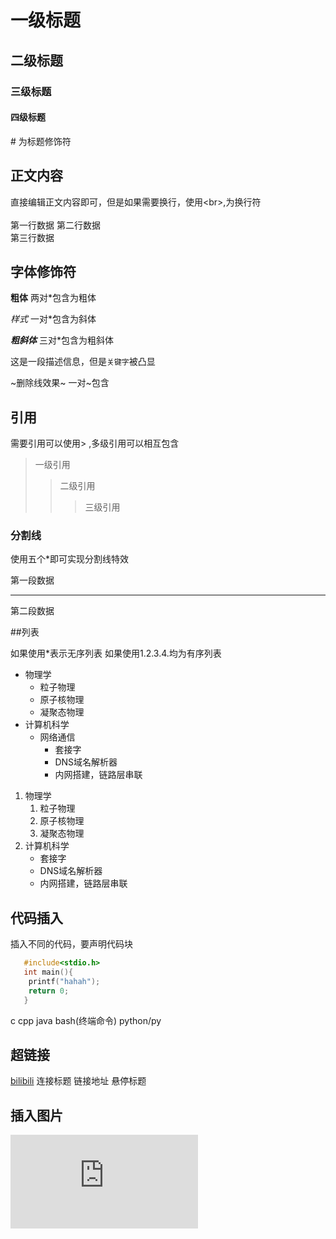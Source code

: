 # 一级标题
## 二级标题
### 三级标题
#### 四级标题
\# 为标题修饰符
## 正文内容
直接编辑正文内容即可，但是如果需要换行，使用\<br\>,为换行符<br><br>
第一行数据
第二行数据<br>
第三行数据
## 字体修饰符

**粗体** 两对\*包含为粗体

*样式* 一对\*包含为斜体

***粗斜体*** 三对\*包含为粗斜体

这是一段描述信息，但是`关键字`被凸显

~删除线效果~ 一对\~包含

## 引用

需要引用可以使用\> ,多级引用可以相互包含

> 一级引用
>> 二级引用
>>> 三级引用

### 分割线

使用五个\*即可实现分割线特效

第一段数据

*****

第二段数据

##列表

如果使用\*表示无序列表 如果使用1.2.3.4.均为有序列表

* 物理学
  * 粒子物理
  * 原子核物理
  * 凝聚态物理
* 计算机科学
  * 网络通信
    * 套接字
    * DNS域名解析器
    * 内网搭建，链路层串联

1. 物理学
   1. 粒子物理
   2. 原子核物理
   3. 凝聚态物理
2. 计算机科学
   * 套接字
   * DNS域名解析器
   * 内网搭建，链路层串联

## 代码插入 

插入不同的代码，要声明代码块

```c
   #include<stdio.h>
   int main(){
	printf("hahah");
	return 0;
   }
```

c cpp java bash(终端命令) python/py

## 超链接

[bilibili](https://www.bilibili.com "点击进入B站")
  连接标题      链接地址              悬停标题

## 插入图片
![图片](https://p0.ssl.qhimgs1.com/sdr/400__/t01251cf123abdc1124.p "开心图片") 
